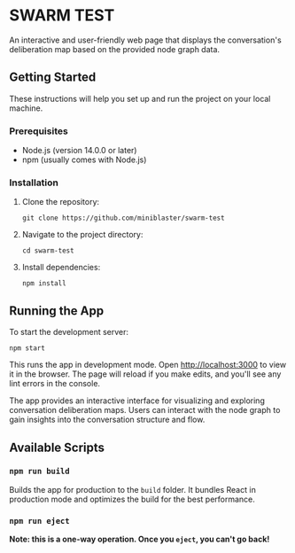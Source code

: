 # SWARM TEST

An interactive and user-friendly web page that displays the conversation's deliberation map based on the provided node graph data.

## Getting Started

These instructions will help you set up and run the project on your local machine.

### Prerequisites

- Node.js (version 14.0.0 or later)
- npm (usually comes with Node.js)

### Installation

1. Clone the repository:

   ```
   git clone https://github.com/miniblaster/swarm-test
   ```

2. Navigate to the project directory:

   ```
   cd swarm-test
   ```

3. Install dependencies:
   ```
   npm install
   ```

## Running the App

To start the development server:

```
npm start
```

This runs the app in development mode. Open [http://localhost:3000](http://localhost:3000) to view it in the browser. The page will reload if you make edits, and you'll see any lint errors in the console.

The app provides an interactive interface for visualizing and exploring conversation deliberation maps. Users can interact with the node graph to gain insights into the conversation structure and flow.

## Available Scripts

### `npm run build`

Builds the app for production to the `build` folder. It bundles React in production mode and optimizes the build for the best performance.

### `npm run eject`

**Note: this is a one-way operation. Once you `eject`, you can't go back!**
